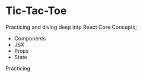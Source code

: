 # Tic-Tac-Toe

Practicing and diving deep intp React Core Concepts; 
- Components
- JSX
- Props
- State


Practicing



